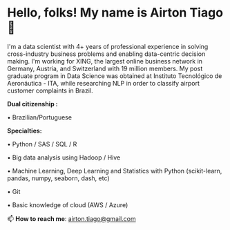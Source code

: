 # Hello, folks! My name is Airton Tiago 👋

I'm a data scientist with 4+ years of professional experience in solving cross-industry business problems and enabling data-centric decision making. I'm working for XING, the largest online business network in Germany, Austria, and Switzerland with 19 million members. My post graduate program in Data Science was obtained at Instituto Tecnológico de Aeronáutica - ITA, while researching NLP in order to classify airport customer complaints in Brazil.

**Dual citizenship :**

• Brazilian/Portuguese

**Specialties:**

• Python / SAS / SQL / R

• Big data analysis using Hadoop / Hive

• Machine Learning, Deep Learning and Statistics with Python (scikit-learn, pandas, numpy, seaborn, dash, etc)

• Git

• Basic knowledge of cloud (AWS / Azure)


📫 **How to reach me**: airton.tiago@gmail.com


<!--
**AirtonTiago/airtontiago** is a ✨ _special_ ✨ repository because its `README.md` (this file) appears on your GitHub profile.

Here are some ideas to get you started:

- 🔭 I’m currently working on ...
- 🌱 I’m currently learning ...
- 👯 I’m looking to collaborate on ...
- 🤔 I’m looking for help with ...
- 💬 Ask me about ...
- 📫 How to reach me: ...
- 😄 Pronouns: ...
- ⚡ Fun fact: ...
-->
